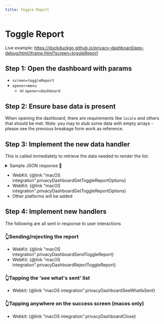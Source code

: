```yaml
---
title: Toggle Report
---
```


# Toggle Report

Live example: https://duckduckgo.github.io/privacy-dashboard/app-debug/html/iframe.html?screen=toggleReport

## Step 1: Open the dashboard with params

-   `screen=toggleReport`
-   `opener=menu`
    -   or `opener=dashboard`

## Step 2: Ensure base data is present

When opening the dashboard, there are requirements like `locale` and others that should be met.
Note: you may to stub some data with empty arrays - please see the previous breakage form work as reference.

## Step 3: Implement the **new** data handler

This is called immediately to retrieve the data needed to render the list.

<details>
  <summary>Sample JSON response 📝</summary>

JSON here

</details>

-   WebKit: {@link "macOS integration".privacyDashboardGetToggleReportOptions}
-   WebKit: {@link "macOS integration".privacyDashboardGetToggleReportOptions}
-   Other platforms will be added

## Step 4: Implement new handlers

The following are all sent in response to user interactions

### 👆Sending/rejecting the report

-   WebKit: {@link "macOS integration".privacyDashboardSendToggleReport}
-   WebKit: {@link "macOS integration".privacyDashboardRejectToggleReport}

### 👆Tapping the 'see what's sent' list

-   Webkit: {@link "macOS integration".privacyDashboardSeeWhatIsSent}

### 👆Tapping anywhere on the success screen (macos only)

-   Webkit: {@link "macOS integration".privacyDashboardClose}
